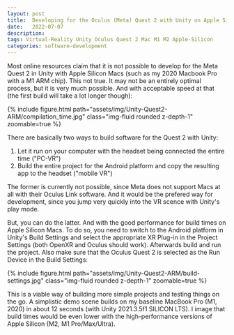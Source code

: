 ```yaml
---
layout: post
title:  Developing for the Oculus (Meta) Quest 2 with Unity on Apple Silicon Macs (M1, M2)
date:   2022-07-07
description: 
tags: Virtual-Reality Unity Oculus Quest 2 Mac M1 M2 Apple-Silicon
categories: software-development
---
```

Most online resources claim that it is not possible to develop for the Meta Quest 2 in Unity with Apple Silicon Macs (such as my 2020 Macbook Pro with a M1 ARM chip). This not true. It may not be an entirely optimal process, but it is very much possible. And with acceptable speed at that (the first build will take a lot longer though):

<div class="row mt-3">
    <div class="col-sm mt-3 mt-md-0">
        {% include figure.html path="assets/img/Unity-Quest2-ARM/compilation_time.jpg" class="img-fluid rounded z-depth-1" zoomable=true %}
    </div>
</div>

There are basically two ways to build software for the Quest 2 with Unity:

1. Let it run on your computer with the headset being connected the entire time ("PC-VR")
2. Build the entire project for the Android platform and copy the resulting app to the headset ("mobile VR")


The former is currently not possible, since Meta does not support Macs at all with their Oculus Link software. And it would be the prefered way for development, since you jump very quickly into the VR scence with Unity's play mode.

But, you can do the latter. And with the good performance for build times on Apple Silicon Macs. To do so, you need to switch to the Android platform in Unity's Build Settings and select the appropriate XR Plug-in in the Project Settings (both OpenXR and Oculus should work). Afterwards build and run the project. Also make sure that the Oculus Quest 2 is selected as the Run Device in the Build Settings:

<div class="row mt-3">
    <div class="col-sm mt-3 mt-md-0">
         {% include figure.html path="assets/img/Unity-Quest2-ARM/build-settings.jpg" class="img-fluid rounded z-depth-1" zoomable=true %}
    </div>
</div>

This is a viable way of building more simple projects and testing things on the go. A simplistic demo scene builds on my baseline MacBook Pro (M1, 2020) in about 12 seconds (with Unity 2021.3.5f1 SILICON LTS). I image that build times would be even lower with the high-performance versions of Apple Silicon (M2, M1 Pro/Max/Ultra).
